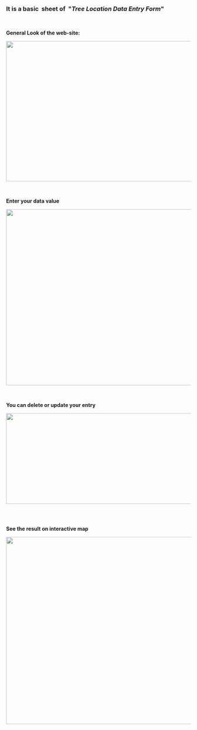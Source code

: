 <h3>It is a basic&nbsp; sheet of&nbsp; "<em>Tree Location Data Entry Form</em>"</h3>
<p>&nbsp;</p>
<p><strong>General Look of the web-site:</strong></p>
<p><img src="https://i.ibb.co/njDGx7V/ht4.png" alt="" width="777" height="382" /></p>
<p>&nbsp;</p>
<p><strong><img src="https://ibb.co/RcCFR3M" alt="" />Enter your data value&nbsp;</strong></p>
<p><img src="https://i.ibb.co/r2X3ZLp/ht1.png" alt="" width="762" height="480" /></p>
<p>&nbsp;</p>
<p><strong>You can delete or update your entry&nbsp;</strong></p>
<p><strong><img src="https://i.ibb.co/8Ypvhk1/ht5.png" alt="" width="1320" height="247" /></strong></p>
<p><img src="https://ibb.co/3sLTFFM" alt="" /></p>
<p>&nbsp;</p>
<p><strong>See the result on interactive map&nbsp;</strong></p>
<p><img src="https://i.ibb.co/58x2z2Z/ht3.png" alt="" width="1051" height="510" /></p>
